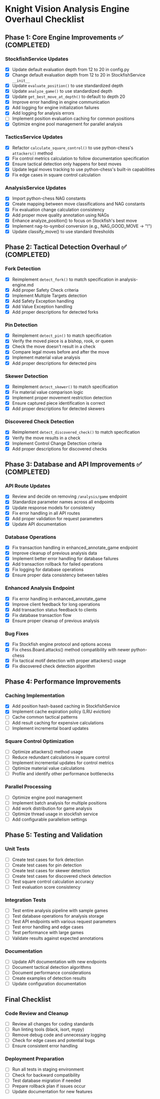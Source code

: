 # Knight Vision Analysis Engine Overhaul Checklist

## Phase 1: Core Engine Improvements ✅ (COMPLETED)

### StockfishService Updates
- [x] Update default evaluation depth from 12 to 20 in config.py
- [x] Change default evaluation depth from 12 to 20 in StockfishService `__init__`
- [x] Update `evaluate_position()` to use standardized depth
- [x] Update `analyze_game()` to use standardized depth
- [x] Update `get_best_move_at_depth()` to default to depth 20
- [x] Improve error handling in engine communication
- [x] Add logging for engine initialization failures
- [x] Add logging for analysis errors
- [ ] Implement position evaluation caching for common positions
- [x] Optimize engine pool management for parallel analysis

### TacticsService Updates
- [x] Refactor `calculate_square_control()` to use python-chess's `attackers()` method
- [x] Fix control metrics calculation to follow documentation specification
- [x] Ensure tactical detection only happens for best moves
- [x] Update legal moves tracking to use python-chess's built-in capabilities
- [x] Fix edge cases in square control calculation

### AnalysisService Updates
- [x] Import python-chess NAG constants
- [x] Create mapping between move classifications and NAG constants
- [x] Fix evaluation change calculation consistency
- [x] Add proper move quality annotation using NAGs
- [x] Enhance analyze_position() to focus on Stockfish's best move
- [x] Implement nag-to-symbol conversion (e.g., NAG_GOOD_MOVE -> "!")
- [x] Update classify_move() to use standard thresholds

## Phase 2: Tactical Detection Overhaul ✅ (COMPLETED)

### Fork Detection
- [x] Reimplement `detect_fork()` to match specification in analysis-engine.md
- [x] Add proper Safety Check criteria
- [x] Implement Multiple Targets detection
- [x] Add Safety Exception handling
- [x] Add Value Exception handling
- [x] Add proper descriptions for detected forks

### Pin Detection
- [x] Reimplement `detect_pin()` to match specification
- [x] Verify the moved piece is a bishop, rook, or queen
- [x] Check the move doesn't result in a check
- [x] Compare legal moves before and after the move
- [x] Implement material value analysis
- [x] Add proper descriptions for detected pins

### Skewer Detection
- [x] Reimplement `detect_skewer()` to match specification
- [x] Fix material value comparison logic
- [x] Implement proper movement restriction detection
- [x] Ensure captured piece identification is correct
- [x] Add proper descriptions for detected skewers

### Discovered Check Detection
- [x] Reimplement `detect_discovered_check()` to match specification
- [x] Verify the move results in a check
- [x] Implement Control Change Detection criteria
- [x] Add proper descriptions for discovered checks

## Phase 3: Database and API Improvements ✅ (COMPLETED)

### API Route Updates
- [x] Review and decide on removing `/analysis/game` endpoint
- [x] Standardize parameter names across all endpoints
- [x] Update response models for consistency
- [x] Fix error handling in all API routes
- [x] Add proper validation for request parameters
- [x] Update API documentation

### Database Operations
- [x] Fix transaction handling in enhanced_annotate_game endpoint
- [x] Improve cleanup of previous analysis data
- [x] Implement better error handling for database failures
- [x] Add transaction rollback for failed operations
- [x] Fix logging for database operations
- [x] Ensure proper data consistency between tables

### Enhanced Analysis Endpoint
- [x] Fix error handling in enhanced_annotate_game
- [x] Improve client feedback for long operations
- [x] Add transaction status feedback to clients
- [x] Fix database transaction flow
- [x] Ensure proper cleanup of previous analysis

### Bug Fixes
- [x] Fix Stockfish engine protocol and options access
- [x] Fix chess.Board.attacks() method compatibility with newer python-chess
- [x] Fix tactical motif detection with proper attackers() usage
- [x] Fix discovered check detection algorithm

## Phase 4: Performance Improvements

### Caching Implementation
- [x] Add position hash-based caching in StockfishService
- [x] Implement cache expiration policy (LRU eviction)
- [ ] Cache common tactical patterns
- [ ] Add result caching for expensive calculations
- [ ] Implement incremental board updates

### Square Control Optimization
- [ ] Optimize attackers() method usage
- [ ] Reduce redundant calculations in square control
- [ ] Implement incremental updates for control metrics
- [ ] Optimize material value calculations
- [ ] Profile and identify other performance bottlenecks

### Parallel Processing
- [ ] Optimize engine pool management
- [ ] Implement batch analysis for multiple positions
- [ ] Add work distribution for game analysis
- [ ] Optimize thread usage in stockfish service
- [ ] Add configurable parallelism settings

## Phase 5: Testing and Validation

### Unit Tests
- [ ] Create test cases for fork detection
- [ ] Create test cases for pin detection
- [ ] Create test cases for skewer detection
- [ ] Create test cases for discovered check detection
- [ ] Test square control calculation accuracy
- [ ] Test evaluation score consistency

### Integration Tests
- [ ] Test entire analysis pipeline with sample games
- [ ] Test database operations for analysis storage
- [ ] Test API endpoints with various request parameters
- [ ] Test error handling and edge cases
- [ ] Test performance with large games
- [ ] Validate results against expected annotations

### Documentation
- [ ] Update API documentation with new endpoints
- [ ] Document tactical detection algorithms
- [ ] Document performance considerations
- [ ] Create examples of detection results
- [ ] Update configuration documentation

## Final Checklist

### Code Review and Cleanup
- [ ] Review all changes for coding standards
- [ ] Run linting tools (black, isort, mypy)
- [ ] Remove debug code and unnecessary logging
- [ ] Check for edge cases and potential bugs
- [ ] Ensure consistent error handling

### Deployment Preparation
- [ ] Run all tests in staging environment
- [ ] Check for backward compatibility
- [ ] Test database migration if needed
- [ ] Prepare rollback plan if issues occur
- [ ] Update documentation for new features